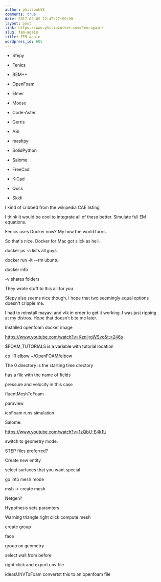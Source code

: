 ```yaml
---
author: philzook58
comments: true
date: 2017-02-09 22:47:27+00:00
layout: post
link: https://www.philipzucker.com/fem-again/
slug: fem-again
title: FEM again
wordpress_id: 605
---
```



 	
  * Sfepy

 	
  * Fenics

 	
  * BEM++

 	
  * OpenFoam

 	
  * Elmer

 	
  * Moose

 	
  * Code-Aster

 	
  * Gerris

 	
  * ASL

 	
  * meshpy

 	
  * SolidPython

 	
  * Salome

 	
  * FreeCad

 	
  * KiCad

 	
  * Qucs

 	
  * Skidl


I kind of cribbed from the wikipedia CAE listing

I think it would be cool to integrate all of these better. Simulate full EM equations.

Fenics uses Docker now? My how the world turns.

So that's nice. Docker for Mac got slick as hell.

docker ps -a lists all guys

docker run -it --rm ubuntu

docker info

-v shares folders

They wrote stuff to this all for you

Sfepy also seems nice though. I hope that two seemingly equal options doesn't cripple me.

I had to reinstall mayavi and vtk in order to get it working. I was just ripping at my distros. Hope that doesn't bite me later.



Installed openfoam docker image

https://www.youtube.com/watch?v=KznljrgWSvo&t;=246s

$FOAM_TUTORIALS is a variable with tutorial location

cp -R elbow ~/OpenFOAM/elbow

The 0 directory is the starting time drectory

has a file with the name of fields

pressure and velocity in this case

fluentMeshToFoam

paraview

icoFoam runs simulation





Salome:

https://www.youtube.com/watch?v=1zQbU-E4k1U

switch to geometry mode.

STEP files preferred?

Create new entity

select surfaces that you want special

go into mesh mode

msh -> create mesh

Netgen?

Hypothesis sets paramters

Warning triangle right click compute mesh

create group

face

group on geometry

select wall from before

right click and export unv file

ideasUNVToFoam convertst this to an openfoam file










